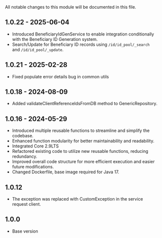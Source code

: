 All notable changes to this module will be documented in this file.

## 1.0.22 - 2025-06-04
* Introduced BeneficiaryIdGenService to enable integration conditionally with the Beneficiary ID Generation system.
* Search/Update for Beneficiary ID records using `/id/id_pool/_search` and `/id/id_pool/_update`.

## 1.0.21 - 2025-02-28
- Fixed populate error details bug in common utils

## 1.0.18 - 2024-08-09
- Added validateClientReferenceIdsFromDB method to GenericRepository.

## 1.0.16 - 2024-05-29
- Introduced multiple reusable functions to streamline and simplify the codebase.
- Enhanced function modularity for better maintainability and readability.
- Integrated Core 2.9LTS
- Refactored existing code to utilize new reusable functions, reducing redundancy.
- Improved overall code structure for more efficient execution and easier future modifications.
- Changed Dockerfile, base image required for Java 17.

## 1.0.12
- The exception was replaced with CustomException in the service request client.

  
## 1.0.0
- Base version

